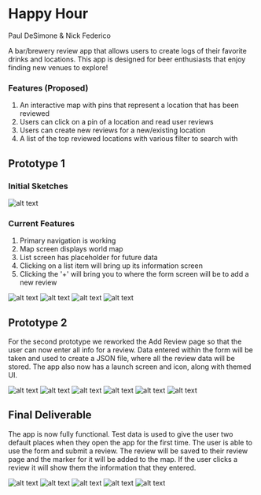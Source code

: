 # Happy Hour
Paul DeSimone & Nick Federico

A bar/brewery review app that allows users to create logs of their favorite drinks and
locations. This app is designed for beer enthusiasts that enjoy finding new venues to explore!

### Features (Proposed)

1. An interactive map with pins that represent a location that has been reviewed
2. Users can click on a pin of a location and read user reviews
3. Users can create new reviews for a new/existing location
4. A list of the top reviewed locations with various filter to search with


## Prototype 1

### Initial Sketches

![alt text](img/sketches.png)

### Current Features

1. Primary navigation is working
2. Map screen displays world map
3. List screen has placeholder for future data
4. Clicking on a list item will bring up its information screen
5. Clicking the '+' will bring you to where the form screen will be to add a new review

![alt text](img/prototype1.0.png)
![alt text](img/prototype1.1.png)
![alt text](img/prototype1.2.png)
![alt text](img/prototype1.3.png)


## Prototype 2

For the second prototype we reworked the Add Review page so that the user can now 
enter all info for a review. Data entered within the form will be taken and used to 
create a JSON file, where all the review data will be stored. The app also now has a launch 
screen and icon, along with themed UI.

![alt text](img/prototype2.0.png)
![alt text](img/prototype2.1.png)
![alt text](img/prototype2.2.png)
![alt text](img/prototype2.3.png)
![alt text](img/prototype2.4.png)
![alt text](img/prototype2.5.png)

## Final Deliverable

The app is now fully functional. Test data is used to give the user two default places 
when they open the app for the first time. The user is able to use the form and submit a 
review. The review will be saved to their review page and the marker for it will be added 
to the map. If the user clicks a review it will show them the information that they entered.

![alt text](img/final1.0.png)
![alt text](img/final1.1.png)
![alt text](img/final1.2.png)
![alt text](img/final1.3.png)
![alt text](img/final1.4.png)

